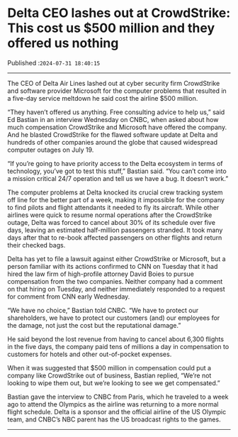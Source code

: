 # Delta CEO lashes out at CrowdStrike: This cost us $500 million and they offered us nothing

Published :`2024-07-31 18:40:15`

---

The CEO of Delta Air Lines lashed out at cyber security firm CrowdStrike and software provider Microsoft for the computer problems that resulted in a five-day service meltdown he said cost the airline $500 million.

“They haven’t offered us anything. Free consulting advice to help us,” said Ed Bastian in an interview Wednesday on CNBC, when asked about how much compensation CrowdStrike and Microsoft have offered the company. And he blasted CrowdStrike for the flawed software update at Delta and hundreds of other companies around the globe that caused widespread computer outages on July 19.

“If you’re going to have priority access to the Delta ecosystem in terms of technology, you’ve got to test this stuff,” Bastian said. “You can’t come into a mission critical 24/7 operation and tell us we have a bug. It doesn’t work.”

The computer problems at Delta knocked its crucial crew tracking system off line for the better part of a week, making it impossible for the company to find pilots and flight attendants it needed to fly its aircraft. While other airlines were quick to resume normal operations after the CrowdStrike outage, Delta was forced to cancel about 30% of its schedule over five days, leaving an estimated half-million passengers stranded. It took many days after that to re-book affected passengers on other flights and return their checked bags.

Delta has yet to file a lawsuit against either CrowdStrike or Microsoft, but a person familiar with its actions confirmed to CNN on Tuesday that it had hired the law firm of high-profile attorney David Boies to pursue compensation from the two companies. Neither company had a comment on that hiring on Tuesday, and neither immediately responded to a request for comment from CNN early Wednesday.

“We have no choice,” Bastian told CNBC. “We have to protect our shareholders, we have to protect our customers (and) our employees for the damage, not just the cost but the reputational damage.”

He said beyond the lost revenue from having to cancel about 6,300 flights in the five days, the company paid tens of millions a day in compensation to customers for hotels and other out-of-pocket expenses.

When it was suggested that $500 million in compensation could put a company like CrowdStrike out of business, Bastian replied, “We’re not looking to wipe them out, but we’re looking to see we get compensated.”

Bastian gave the interview to CNBC from Paris, which he traveled to a week ago to attend the Olympics as the airline was returning to a more normal flight schedule. Delta is a sponsor and the official airline of the US Olympic team, and CNBC’s NBC parent has the US broadcast rights to the games.

---

